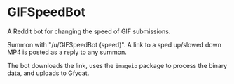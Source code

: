 # GIFSpeedBot
A Reddit bot for changing the speed of GIF submissions.

Summon with "/u/GIFSpeedBot (speed)". A link to a sped up/slowed down MP4 is posted as a reply to any summon.

The bot downloads the link, uses the ```imageio``` package to process the binary data, and uploads to Gfycat.

